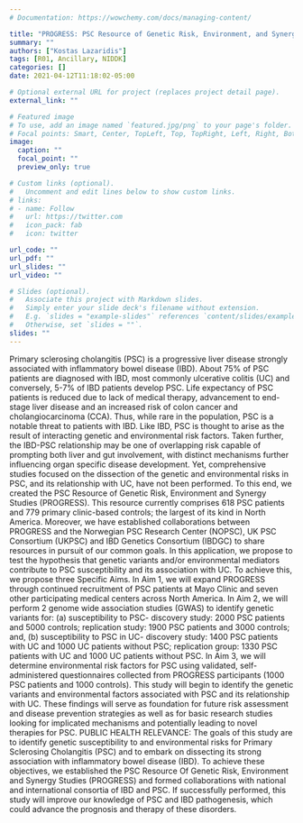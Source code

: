 ```yaml
---
# Documentation: https://wowchemy.com/docs/managing-content/

title: "PROGRESS: PSC Resource of Genetic Risk, Environment, and Synergy Studies"
summary: ""
authors: ["Kostas Lazaridis"]
tags: [R01, Ancillary, NIDDK]
categories: []
date: 2021-04-12T11:18:02-05:00

# Optional external URL for project (replaces project detail page).
external_link: ""

# Featured image
# To use, add an image named `featured.jpg/png` to your page's folder.
# Focal points: Smart, Center, TopLeft, Top, TopRight, Left, Right, BottomLeft, Bottom, BottomRight.
image:
  caption: ""
  focal_point: ""
  preview_only: true

# Custom links (optional).
#   Uncomment and edit lines below to show custom links.
# links:
# - name: Follow
#   url: https://twitter.com
#   icon_pack: fab
#   icon: twitter

url_code: ""
url_pdf: ""
url_slides: ""
url_video: ""

# Slides (optional).
#   Associate this project with Markdown slides.
#   Simply enter your slide deck's filename without extension.
#   E.g. `slides = "example-slides"` references `content/slides/example-slides.md`.
#   Otherwise, set `slides = ""`.
slides: ""
---
```


Primary sclerosing cholangitis (PSC) is a progressive liver disease strongly associated with inflammatory bowel disease (IBD). About 75% of PSC patients are diagnosed with IBD, most commonly ulcerative colitis (UC) and conversely, 5-7% of IBD patients develop PSC. Life expectancy of PSC patients is reduced due to lack of medical therapy, advancement to end-stage liver disease and an increased risk of colon cancer and cholangiocarcinoma (CCA). Thus, while rare in the population, PSC is a notable threat to patients with IBD. Like IBD, PSC is thought to arise as the result of interacting genetic and environmental risk factors. Taken further, the IBD-PSC relationship may be one of overlapping risk capable of prompting both liver and gut involvement, with distinct mechanisms further influencing organ specific disease development. Yet, comprehensive studies focused on the dissection of the genetic and environmental risks in PSC, and its relationship with UC, have not been performed. To this end, we created the PSC Resource of Genetic Risk, Environment and Synergy Studies (PROGRESS). This resource currently comprises 618 PSC patients and 779 primary clinic-based controls; the largest of its kind in North America. Moreover, we have established collaborations between PROGRESS and the Norwegian PSC Research Center (NOPSC), UK PSC Consortium (UKPSC) and IBD Genetics Consortium (IBDGC) to share resources in pursuit of our common goals. In this application, we propose to test the hypothesis that genetic variants and/or environmental mediators contribute to PSC susceptibility and its association with UC. To achieve this, we propose three Specific Aims. In Aim 1, we will expand PROGRESS through continued recruitment of PSC patients at Mayo Clinic and seven other participating medical centers across North America. In Aim 2, we will perform 2 genome wide association studies (GWAS) to identify genetic variants for: (a) susceptibility to PSC- discovery study: 2000 PSC patients and 5000 controls; replication study: 1900 PSC patients and 3000 controls; and, (b) susceptibility to PSC in UC- discovery study: 1400 PSC patients with UC and 1000 UC patients without PSC; replication group: 1330 PSC patients with UC and 1000 UC patients without PSC. In Aim 3, we will determine environmental risk factors for PSC using validated, self-administered questionnaires collected from PROGRESS participants (1000 PSC patients and 1000 controls). This study will begin to identify the genetic variants and environmental factors associated with PSC and its relationship with UC. These findings will serve as foundation for future risk assessment and disease prevention strategies as well as for basic research studies looking for implicated mechanisms and potentially leading to novel therapies for PSC. PUBLIC HEALTH RELEVANCE: The goals of this study are to identify genetic susceptibility to and environmental risks for Primary Sclerosing Cholangitis (PSC) and to embark on dissecting its strong association with inflammatory bowel disease (IBD). To achieve these objectives, we established the PSC Resource Of Genetic Risk, Environment and Synergy Studies (PROGRESS) and formed collaborations with national and international consortia of IBD and PSC. If successfully performed, this study will improve our knowledge of PSC and IBD pathogenesis, which could advance the prognosis and therapy of these disorders.
